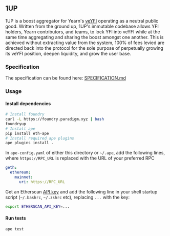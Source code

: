 ## 1UP
1UP is a boost aggregator for Yearn's [veYFI](https://docs.yearn.fi/getting-started/products/veyfi) operating as a neutral public good. Written from the ground up, 1UP's immutable codebase allows YFI holders, Yearn contributors, and teams, to lock YFI into veYFI while at the same time aggregating and sharing the boost amongst one another. This is achieved without extracting value from the system, 100% of fees levied are directed back into the protocol for the sole purpose of perpetually growing its veYFI position, deepen liquidity, and grow the user base.

### Specification
The specification can be found here: [SPECIFICATION.md](./SPECIFICATION.md)

### Usage

#### Install dependencies
```sh
# Install foundry
curl -L https://foundry.paradigm.xyz | bash
foundryup
# Install ape
pip install eth-ape
# Install required ape plugins
ape plugins install .
```

In `ape-config.yaml` of either this directory or `~/.ape`, add the following lines, where `https://RPC_URL` is replaced with the URL of your preferred RPC
```yaml
geth:
  ethereum:
    mainnet:
      uri: https://RPC_URL
```

Get an Etherscan [API key](https://etherscan.io/myapikey) and add the following line in your shell startup script (`~/.bashrc`, `~/.zshrc` etc), replacing `...` with the key:
```sh
export ETHERSCAN_API_KEY=...
```

#### Run tests
```sh
ape test
```
